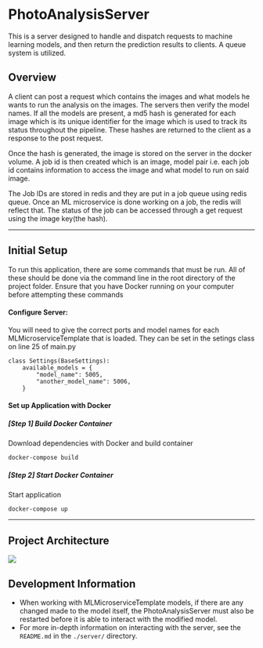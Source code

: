 # PhotoAnalysisServer 

This is a server designed to handle and dispatch requests to machine learning models, and then return the prediction results to clients. A queue system is utilized.


## Overview
A client can post a request which contains the images and what models he wants to run the analysis on the images. The servers then verify the model names. If all the models are present, a md5 hash is generated for each image which is its unique identifier for the image which is used to track its status throughout the pipeline. These hashes are returned to the client as a response to the post request. 

Once the hash is generated, the image is stored on the server in the docker volume. A job id is then created which is an image, model pair i.e. each job id contains information to access the image and what model to run on said image. 

The Job IDs are stored in redis and they are put in a job queue using redis queue. Once an ML microservice is done working on a job, the redis will reflect that. The status of the job can be accessed through a get request using the image key(the hash). 

---

## Initial Setup

To run this application, there are some commands that must be run. All of these should be done via the command line in the root directory of the project folder.
Ensure that you have Docker running on your computer before attempting these commands

#### Configure Server:

You will need to give the correct ports and model names for each MLMicroserviceTemplate that is loaded. They can be set in the setings class on line 25 of main.py
```python=
class Settings(BaseSettings):
    available_models = {
        "model_name": 5005,
        "another_model_name": 5006,
    }
```

#### Set up Application with Docker

##### [Step 1] Build Docker Container
Download dependencies with Docker and build container
```
docker-compose build
```

##### [Step 2] Start Docker Container
Start application
```
docker-compose up
```

---

## Project Architecture
![](https://i.imgur.com/z4WX9v0.png)


## Development Information

- When working with MLMicroserviceTemplate models, if there are any changed made to the model itself, the PhotoAnalysisServer must also be restarted before it is able to interact with the modified model.
- For more in-depth information on interacting with the server, see the `README.md` in the `./server/` directory.
